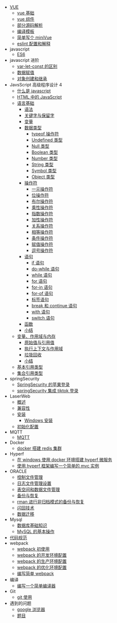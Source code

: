- [VUE](vue/vue源码学习.md)
  - [vue 基础](vue/vue基础.md)
  - [vue 组件](vue/vue组件.md)
  - [部分源码解析](vue/部分源码解析.md)
  - [编译模板](vue/编译模板.md)
  - [简单写个 miniVue](vue/简单写个miniVue.md)
  - [eslint 配置和解释](vue/eslint%E9%85%8D%E7%BD%AE%E5%92%8C%E8%A7%A3%E9%87%8A.md)
- javascript
  - [ES6](javascript/es6/es6.md)
- javascript 进阶
  - [var-let-const 的区别](javascript/js%E8%BF%9B%E9%98%B6/../js进阶/var-let-const的区别.md)
  - [数据赋值](javascript/js进阶/数据赋值.md)
  - [对象创建和继承](javascript/js进阶/对象的创建和继承.md)
- JavsScript 高级程序设计 4
  - [什么是 javascript](./JavaScript高级程序设计4/什么是javascript.md)
  - [HTML 中的 JavaScript](./JavaScript高级程序设计4/HTML中的JavaScript.md)
  - [语言基础](./JavaScript高级程序设计4/语言基础.md)
    - [语法](./JavaScript高级程序设计4/语言基础/语法.md)
    - [关键字与保留字](./JavaScript高级程序设计4/语言基础/关键字与保留字.md)
    - [变量](./JavaScript高级程序设计4/语言基础/变量.md)
    - [数据类型](./JavaScript高级程序设计4/语言基础/数据类型.md)
      - [typeof 操作符](./JavaScript高级程序设计4/语言基础/数据类型/typeof操作符.md)
      - [Undefined 类型](./JavaScript高级程序设计4/语言基础/数据类型/Undefined类型.md)
      - [Null 类型](./JavaScript高级程序设计4/语言基础/数据类型/Null类型.md)
      - [Boolean 类型](./JavaScript高级程序设计4/语言基础/数据类型/Boolean类型.md)
      - [Number 类型](./JavaScript高级程序设计4/语言基础/数据类型/Number类型.md)
      - [String 类型](./JavaScript高级程序设计4/语言基础/数据类型/String类型.md)
      - [Symbol 类型](./JavaScript高级程序设计4/语言基础/数据类型/Symbol类型.md)
      - [Object 类型](./JavaScript高级程序设计4/语言基础/数据类型/Object类型.md)
    - [操作符](./JavaScript高级程序设计4/语言基础/操作符.md)
      - [一元操作符](./JavaScript高级程序设计4/语言基础/操作符/一元操作符.md)
      - [位操作符](./JavaScript高级程序设计4/语言基础/操作符/位操作符.md)
      - [布尔操作符](./JavaScript高级程序设计4/语言基础/操作符/布尔操作符.md)
      - [乘性操作符](./JavaScript高级程序设计4/语言基础/操作符/乘性操作符.md)
      - [指数操作符](./JavaScript高级程序设计4/语言基础/操作符/指数操作符.md)
      - [加性操作符](./JavaScript高级程序设计4/语言基础/操作符/加性操作符.md)
      - [关系操作符](./JavaScript高级程序设计4/语言基础/操作符/关系操作符.md)
      - [相等操作符](./JavaScript高级程序设计4/语言基础/操作符/相等操作符.md)
      - [条件操作符](./JavaScript高级程序设计4/语言基础/操作符/条件操作符.md)
      - [赋值操作符](./JavaScript高级程序设计4/语言基础/操作符/赋值操作符.md)
      - [逗号操作符](./JavaScript高级程序设计4/语言基础/操作符/逗号操作符.md)
    - [语句](JavaScript高级程序设计4/语言基础/语句.md)
      - [if 语句](./JavaScript高级程序设计4/语言基础/语句/if语句.md)
      - [do-while 语句](./JavaScript高级程序设计4/语言基础/语句/do-while语句.md)
      - [while 语句](./JavaScript高级程序设计4/语言基础/语句/while语句.md)
      - [for 语句](./JavaScript高级程序设计4/语言基础/语句/for语句.md)
      - [for-in 语句](./JavaScript高级程序设计4/语言基础/语句/for-in语句.md)
      - [for-of 语句](./JavaScript高级程序设计4/语言基础/语句/for-of语句.md)
      - [标签语句](./JavaScript高级程序设计4/语言基础/语句/标签语句.md)
      - [break 和 continue 语句](./JavaScript高级程序设计4/语言基础/语句/break和continue语句.md)
      - [with 语句](./JavaScript高级程序设计4/语言基础/语句/with语句.md)
      - [switch 语句](./JavaScript高级程序设计4/语言基础/语句/switch语句.md)
    - [函数](./JavaScript高级程序设计4/语言基础/函数.md)
    - [小结](./JavaScript高级程序设计4/语言基础/小结.md)
  - [变量、作用域与内存](./JavaScript高级程序设计4/变量、作用域与内存/变量、作用域与内存.md)
    - [原始值与引用值](./JavaScript高级程序设计4/变量、作用域与内存/原始值与引用值.md)
    - [执行上下文与作用域](./JavaScript高级程序设计4/变量、作用域与内存/执行上下文与作用域.md)
    - [垃圾回收](./JavaScript高级程序设计4/变量、作用域与内存/垃圾回收.md)
    - [小结](./JavaScript高级程序设计4/变量、作用域与内存/小结.md)
  - [基本引用类型](./JavaScript高级程序设计4/基本引用类型.md)
  - [集合引用类型](./JavaScript高级程序设计4/集合引用类型.md)
- springSecurity
  - [SpringSecurity 的苹果登录](springSecurity/SpringSecurity的苹果登录.md)
  - [springSecurity 集成 tiktok 登录](springSecurity/springSecurity集成tiktok登录.md)
- LaserWeb
  - [概述](Laser-Web/概述.md)
  - [兼容性](Laser-Web/兼容性.md)
  - [安装](Laser-Web/安装.md)
    - [Windows 安装](Laser-Web/Windows安装.md)
  - [初始化配置](Laser-Web/初始化配置.md)
- MQTT
  - [MQTT](MQTT/mqtt.md)
- Docker
  - [docker 搭建 redis 集群](redis/docker搭建redis集群.md)
- Hyperf
  - [在 windows 使用 docker 环境搭建 hyperf 微服务](hyperf/在windows使用docker环境搭建hyperf微服务.md)
  - [使用 hyperf 框架编写一个简单的 mvc 实例](hyperf/使用hyperf框架编写一个简单的mvc实例.md)
- ORACLE
  - [控制文件管理](oracle/控制文件管理.+md)
  - [日志文件管理设置](oracle/日志文件管理设置.md)
  - [表空间和数据文件管理](oracle/表空间和数据文件管理.md)
  - [备份与恢复](oracle/备份与恢复.md)
  - [rman 进行非归档模式的备份与恢复](oracle/rman进行非归档模式的备份与恢复.md)
  - [闪回技术](oracle/闪回技术.md)
  - [数据迁移](oracle/数据迁移.md)
- Mysql
  - [数据库基础知识](mysql/数据库基础知识.md)
  - [MySQL 的基本操作](mysql/MySQL的基本操作.md)
- [代码规范](code-specification/specification.md)
- webpack
  - [webpack 初使用](./webpack/webpack初使用.md)
  - [webpack 的开发环境配置](./webpack/webpack的开发环境配置.md)
  - [webpack 的生产环境配置](./webpack/webpack的生产环境配置.md)
  - [webpack 的优化环境配置](./webpack/webpack的优化环境配置.md)
  - [编写简单 webpack](./webpack/%E7%BC%96%E5%86%99%E7%AE%80%E5%8D%95webpack.md)
- 编译
  - [编写一个简单编译器](./编译/编写一个简单编译器.md)
- Git
  - [git 使用](./git/git使用.md)
- 遇到的问题
  - [google 浏览器](./遇到的问题/google浏览器.md)
  - [题目](./遇到的问题/题目.md)
